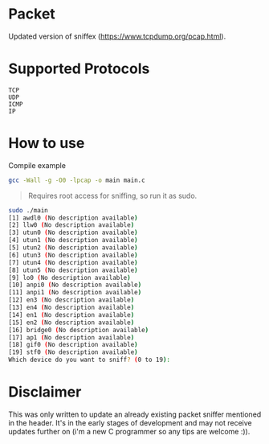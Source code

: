 # Packet
Updated version of sniffex (https://www.tcpdump.org/pcap.html).


# Supported Protocols
```
TCP
UDP
ICMP
IP
```

# How to use
Compile example
```bash
gcc -Wall -g -O0 -lpcap -o main main.c
```
                                                                                                                          
> Requires root access for sniffing, so run it as sudo.

```bash
sudo ./main                                                                                                                                     [0] en0 (No description available)
[1] awdl0 (No description available)
[2] llw0 (No description available)
[3] utun0 (No description available)
[4] utun1 (No description available)
[5] utun2 (No description available)
[6] utun3 (No description available)
[7] utun4 (No description available)
[8] utun5 (No description available)
[9] lo0 (No description available)
[10] anpi0 (No description available)
[11] anpi1 (No description available)
[12] en3 (No description available)
[13] en4 (No description available)
[14] en1 (No description available)
[15] en2 (No description available)
[16] bridge0 (No description available)
[17] ap1 (No description available)
[18] gif0 (No description available)
[19] stf0 (No description available)
Which device do you want to sniff? (0 to 19):
```

# Disclaimer
This was only written to update an already existing packet sniffer mentioned in the header. It's in the early stages of development and may not receive updates further on (i'm a new C programmer so any tips are welcome :)).

